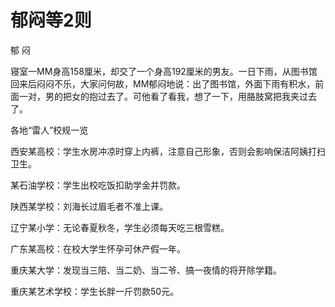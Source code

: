 # 郁闷等2则

郁 闷 

寝室一MM身高158厘米，却交了一个身高192厘米的男友。一日下雨，从图书馆回来后闷闷不乐，大家问何故，MM郁闷地说：出了图书馆，外面下雨有积水，前面一对，男的把女的抱过去了。可他看了看我，想了一下，用胳肢窝把我夹过去了。 

各地“雷人”校规一览 

西安某高校：学生水房冲凉时穿上内裤，注意自己形象，否则会影响保洁阿姨打扫卫生。 

某石油学校：学生出校吃饭扣助学金并罚款。 

陕西某学校：刘海长过眉毛者不准上课。 

辽宁某小学：无论春夏秋冬，学生必须每天吃三根雪糕。 

广东某高校：在校大学生怀孕可休产假一年。 

重庆某大学：发现当三陪、当二奶、当二爷、搞一夜情的将开除学籍。 

重庆某艺术学校：学生长胖一斤罚款50元。